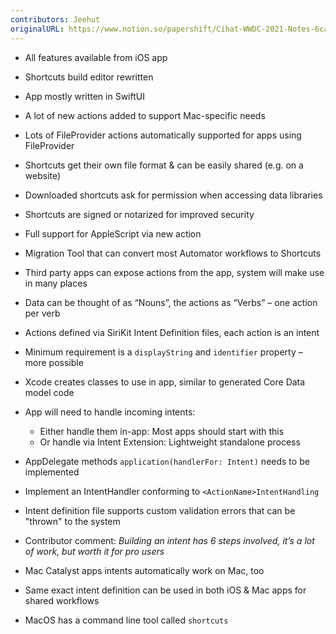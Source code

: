 ```yaml
---
contributors: Jeehut
originalURL: https://www.notion.so/papershift/Cihat-WWDC-2021-Notes-6cae8d046c17426f8dafddc00abdae29
---
```


- All features available from iOS app
- Shortcuts build editor rewritten
- App mostly written in SwiftUI
- A lot of new actions added to support Mac-specific needs
- Lots of FileProvider actions automatically supported for apps using FileProvider
- Shortcuts get their own file format & can be easily shared (e.g. on a website)
- Downloaded shortcuts ask for permission when accessing data libraries
- Shortcuts are signed or notarized for improved security
- Full support for AppleScript via new action
- Migration Tool that can convert most Automator workflows to Shortcuts
- Third party apps can expose actions from the app, system will make use in many places
- Data can be thought of as “Nouns”, the actions as “Verbs” – one action per verb
- Actions defined via SiriKit Intent Definition files, each action is an intent
- Minimum requirement is a `displayString` and `identifier` property – more possible
- Xcode creates classes to use in app, similar to generated Core Data model code
- App will need to handle incoming intents:
    - Either handle them in-app: Most apps should start with this
    - Or handle via Intent Extension: Lightweight standalone process

- AppDelegate methods `application(handlerFor: Intent)` needs to be implemented
- Implement an IntentHandler conforming to `<ActionName>IntentHandling`
- Intent definition file supports custom validation errors that can be "thrown" to the system
- Contributor comment: *Building an intent has 6 steps involved, it’s a lot of work, but worth it for pro users*
- Mac Catalyst apps intents automatically work on Mac, too
- Same exact intent definition can be used in both iOS & Mac apps for shared workflows
- MacOS has a command line tool called `shortcuts`
